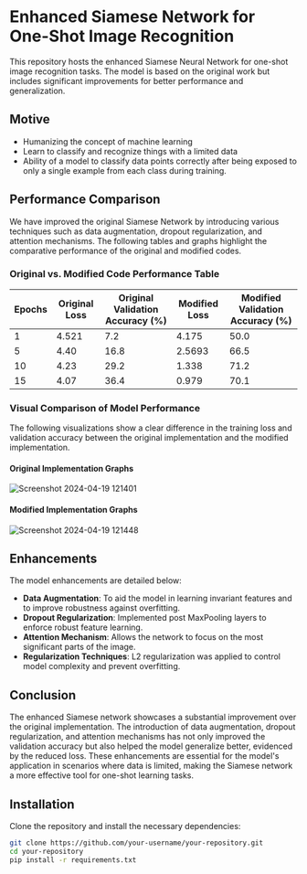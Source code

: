 # Enhanced Siamese Network for One-Shot Image Recognition

This repository hosts the enhanced Siamese Neural Network for one-shot image recognition tasks. The model is based on the original work but includes significant improvements for better performance and generalization.

## Motive
- Humanizing the concept of machine learning
- Learn to classify and recognize things with a limited data
- Ability of a model to classify data points correctly after being exposed to only a single example from each class during training.

## Performance Comparison

We have improved the original Siamese Network by introducing various techniques such as data augmentation, dropout regularization, and attention mechanisms. The following tables and graphs highlight the comparative performance of the original and modified codes.

### Original vs. Modified Code Performance Table

| Epochs | Original Loss | Original Validation Accuracy (%) | Modified Loss | Modified Validation Accuracy (%) |
|--------|---------------|----------------------------------|---------------|----------------------------------|
| 1      | 4.521         | 7.2                              | 4.175         | 50.0                             |
| 5      | 4.40          | 16.8                             | 2.5693        | 66.5                             |
| 10     | 4.23          | 29.2                             | 1.338         | 71.2                             |
| 15     | 4.07          | 36.4                             | 0.979         | 70.1                             |


### Visual Comparison of Model Performance

The following visualizations show a clear difference in the training loss and validation accuracy between the original implementation and the modified implementation.

#### Original Implementation Graphs
![Screenshot 2024-04-19 121401](https://github.com/FawazSapa/Siamese_Network/assets/114939768/11570280-94ad-4d3f-a666-d644a72f7e8c)


#### Modified Implementation Graphs
![Screenshot 2024-04-19 121448](https://github.com/FawazSapa/Siamese_Network/assets/114939768/bb1c5b12-0fa5-4892-9f07-e5157d66d992)


## Enhancements

The model enhancements are detailed below:

- **Data Augmentation**: To aid the model in learning invariant features and to improve robustness against overfitting.
- **Dropout Regularization**: Implemented post MaxPooling layers to enforce robust feature learning.
- **Attention Mechanism**: Allows the network to focus on the most significant parts of the image.
- **Regularization Techniques**: L2 regularization was applied to control model complexity and prevent overfitting.

## Conclusion

The enhanced Siamese network showcases a substantial improvement over the original implementation. The introduction of data augmentation, dropout regularization, and attention mechanisms has not only improved the validation accuracy but also helped the model generalize better, evidenced by the reduced loss. These enhancements are essential for the model's application in scenarios where data is limited, making the Siamese network a more effective tool for one-shot learning tasks.

## Installation

Clone the repository and install the necessary dependencies:

```bash
git clone https://github.com/your-username/your-repository.git
cd your-repository
pip install -r requirements.txt
